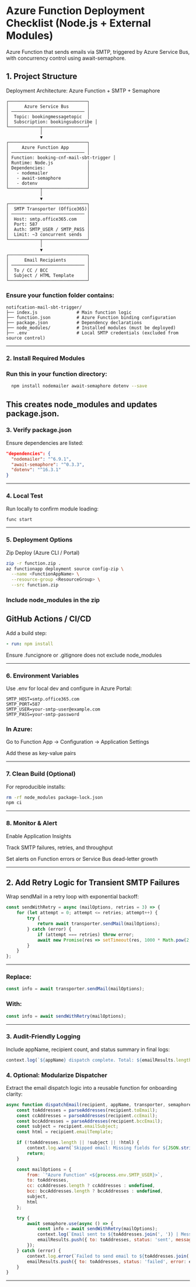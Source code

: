 # Azure Function Deployment Checklist (Node.js + External Modules)

Azure Function that sends emails via SMTP, triggered by Azure Service Bus, with concurrency control using await-semaphore.

## 1. Project Structure

Deployment Architecture: Azure Function + SMTP + Semaphore

```
┌──────────────────────────────┐
│      Azure Service Bus       │
│ ──────────────────────────── │
│  Topic: bookingmessagetopic  │
│  Subscription: bookingsubscribe │
└────────────┬─────────────────┘
             │
             ▼
┌──────────────────────────────┐
│     Azure Function App       │
│ ──────────────────────────── │
│ Function: booking-cnf-mail-sbt-trigger │
│ Runtime: Node.js             │
│ Dependencies:                │
│   - nodemailer               │
│   - await-semaphore          │
│   - dotenv                   │
└────────────┬─────────────────┘
             │
             ▼
┌──────────────────────────────┐
│  SMTP Transporter (Office365)│
│ ──────────────────────────── │
│  Host: smtp.office365.com    │
│  Port: 587                   │
│  Auth: SMTP_USER / SMTP_PASS │
│  Limit: ~3 concurrent sends  │
└────────────┬─────────────────┘
             │
             ▼
┌──────────────────────────────┐
│      Email Recipients        │
│ ──────────────────────────── │
│  To / CC / BCC               │
│  Subject / HTML Template     │
└──────────────────────────────┘
```

### Ensure your function folder contains:

```Code
notifcation-mail-sbt-trigger/
├── index.js               # Main function logic
├── function.json          # Azure Function binding configuration
├── package.json           # Dependency declarations
├── node_modules/          # Installed modules (must be deployed)
├── .env                   # Local SMTP credentials (excluded from source control)
```
---
### 2. Install Required Modules

### Run this in your function directory:

```bash
  npm install nodemailer await-semaphore dotenv --save
```

This creates node_modules and updates package.json.
---
### 3. Verify package.json

Ensure dependencies are listed:

```json
"dependencies": {
  "nodemailer": "^6.9.1",
  "await-semaphore": "^0.3.3",
  "dotenv": "^16.3.1"
}
```
---
### 4. Local Test

Run locally to confirm module loading:

```bash
func start
```

---
### 5. Deployment Options

Zip Deploy (Azure CLI / Portal)

```bash
zip -r function.zip .
az functionapp deployment source config-zip \
  --name <FunctionAppName> \
  --resource-group <ResourceGroup> \
  --src function.zip
```

### Include node_modules in the zip

## GitHub Actions / CI/CD
Add a build step:

```yaml
- run: npm install
```

Ensure .funcignore or .gitignore does not exclude node_modules

---
### 6. Environment Variables
Use .env for local dev and configure in Azure Portal:

```env
SMTP_HOST=smtp.office365.com
SMTP_PORT=587
SMTP_USER=your-smtp-user@example.com
SMTP_PASS=your-smtp-password
```

### In Azure:

  Go to Function App → Configuration → Application Settings
  
  Add these as key-value pairs

---

### 7. Clean Build (Optional)

For reproducible installs:

```bash
rm -rf node_modules package-lock.json
npm ci
```
---
### 8. Monitor & Alert

  Enable Application Insights
  
  Track SMTP failures, retries, and throughput
  
  Set alerts on Function errors or Service Bus dead-letter growth

---


## 2. Add Retry Logic for Transient SMTP Failures

Wrap sendMail in a retry loop with exponential backoff:

```js
const sendWithRetry = async (mailOptions, retries = 3) => {
    for (let attempt = 0; attempt <= retries; attempt++) {
        try {
            return await transporter.sendMail(mailOptions);
        } catch (error) {
            if (attempt === retries) throw error;
            await new Promise(res => setTimeout(res, 1000 * Math.pow(2, attempt)));
        }
    }
};
```

---

### Replace:

```js
const info = await transporter.sendMail(mailOptions);
```

### With:

```js
const info = await sendWithRetry(mailOptions);
```
---

### 3. Audit-Friendly Logging

Include appName, recipient count, and status summary in final logs:

```js
context.log(`${appName} dispatch complete. Total: ${emailResults.length}, Sent: ${emailResults.filter(e => e.status === 'sent').length}, Failed: ${emailResults.filter(e => e.status === 'failed').length}`);
```

### 4. Optional: Modularize Dispatcher

Extract the email dispatch logic into a reusable function for onboarding clarity:

```js
async function dispatchEmail(recipient, appName, transporter, semaphore, context, emailResults) {
    const toAddresses = parseAddresses(recipient.toEmail);
    const ccAddresses = parseAddresses(recipient.ccEmail);
    const bccAddresses = parseAddresses(recipient.bccEmail);
    const subject = recipient.emailSubject;
    const html = recipient.emailTemplate;

    if (!toAddresses.length || !subject || !html) {
        context.log.warn(`Skipped email: Missing fields for ${JSON.stringify(toAddresses)}`);
        return;
    }

    const mailOptions = {
        from: `"Azure Function" <${process.env.SMTP_USER}>`,
        to: toAddresses,
        cc: ccAddresses.length ? ccAddresses : undefined,
        bcc: bccAddresses.length ? bccAddresses : undefined,
        subject,
        html
    };

    try {
        await semaphore.use(async () => {
            const info = await sendWithRetry(mailOptions);
            context.log(`Email sent to ${toAddresses.join(', ')} | Message ID: ${info.messageId}`);
            emailResults.push({ to: toAddresses, status: 'sent', messageId: info.messageId });
        });
    } catch (error) {
        context.log.error(`Failed to send email to ${toAddresses.join(', ')}`, error.message);
        emailResults.push({ to: toAddresses, status: 'failed', error: error.message });
    }
}
```
---
